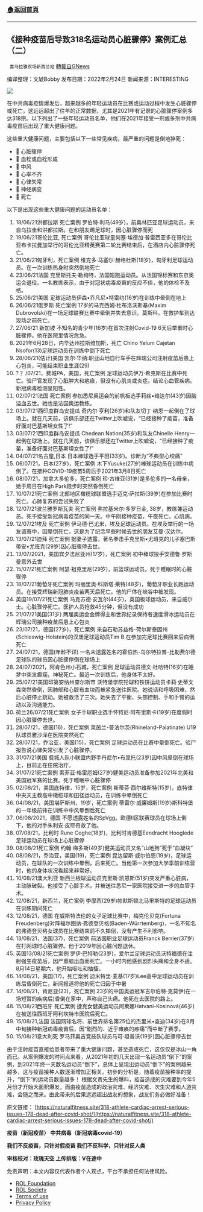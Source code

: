 ###  [:house:返回首頁](https://github.com/ourhimalayas/txt)
---


## 《接种疫苗后导致318名运动员心脏骤停》案例汇总（二）
` 喜马拉雅农场新西兰站` [轉載自GNews](https://gnews.org/zh-hans/2068284/)

编译整理：文虓Bobby
发布日期：2022年2月24日
新闻来源：INTERESTING

![](https://assets.gnews.org/wp-content/uploads/2022/02/2261-1.jpg)

在中共病毒疫情爆发后，越来越多的年轻运动员在比赛或运动过程中发生心脏骤停或死亡，这远远超出了往年的正常数据，尤其是2021年有记录的心脏骤停案例多达318宗。以下列出了一些年轻运动员名单，他们在2021年接受一剂或多剂中共病毒疫苗后出现了重大健康问题。

这些重大健康问题，主要包括以下一些常见疾病，最严重的问题是倒地猝死：

-  心脏骤停
-  血栓或血栓形成
-  中风
-  心率不齐
-  心律失常
-  神经病变
-  死亡


以下是出现这些重大健康问题的运动员名单：

1. 18/06/21洪都拉斯 死亡案例
罗伯特·利马(49岁)，前奥林匹亚足球运动员，来自乌拉圭和洪都拉斯。在和朋友踢足球时，因心脏骤停而死
2. 19/06/21哥伦比亚, 死亡案例
哥伦比亚球童何塞·埃德加·普雷西亚多在哥伦比亚布卡拉曼加举行的哥伦比亚精英赛第二轮比赛结束后，在酒店内心脏骤停死亡。
3. 21/06/21匈牙利，死亡案例
维克多·马塞尔·赫格杜斯(18岁)，匈牙利足球运动员。在一次训练热身时突然倒地死亡
4. 23/06/21法国
克里斯托夫·勒梅特，法国短跑运动员。从法国锦标赛和东京奥运会退役。一名教练表示，由于对冠状病毒疫苗的反应不佳，他的体检不及格。
5. 25/06/21美国
足球运动员伊森•乔凡尼•特雷约(16岁)在训练中晕倒在地上
6. 26/06/21俄罗斯 死亡案例
17岁的马克西姆·杜布洛沃斯基(Maxim Dubrovolski)在一场足球联赛比赛中晕倒并失去意识。莫斯科。在救护车到达现场之前死亡。
7. 27/06/21 新加坡
不知名的青少年(16岁)在首次注射Covid-19 6天后举重时心脏骤停。他在医院里情况危急。
8. 2021年6月28日，内华达州拉斯维加斯，死亡
Chino Yelum Cajetan Nsofor(13)足球运动员在训练中倒下死亡
9. 28/06/21(估计)美国
凯尔·华纳:职业山地自行车手在辉瑞公司注射疫苗后患上心包炎，可能结束职业生涯(29)
10. ?？ /07/21，费城PA，美国，死亡案例
足球运动员伊万·希克斯在比赛中死亡。验尸官发现了心脏肿大和疤痕，但没有心肌炎或炎症。结论心血管疾病。新冠病毒检测呈阳性。
11. 02/07/21法国 死亡案例
参加悉尼奥运会的前帆板选手莉丝•维达尔(43岁)因脑溢血去世。她也是法国奥运教练。
12. 03/07/21西印度群岛安提瓜
奇内尔·亨利(26岁)和队友切丁·纳恩一起倒在了球场上。就在几天前，该俱乐部还在Twitter上吹嘘说，“已经接种了疫苗，准备好面对巴基斯坦女性了!”
13. 03/07/21西印度群岛安提瓜
Chedean Nation(35岁)和队友Chinelle Henry一起倒在球场上。就在几天前，该俱乐部还在Twitter上吹嘘说，“已经接种了疫苗，准备好面对巴基斯坦女性了!”
14. 04/07/21名古屋,日本
日本棒球选手平田(33岁)。诊断为“不典型心绞痛”
15. 06/07/21，日本(27岁)，死亡案例
木下Yusuke(27岁)棒球运动员在训练中病倒了。在接种COVID-19疫苗5周后于2021年3月8日死亡
16. 08/07/21，加拿大多伦多，死亡案例
珍·古维亚(31岁)是多伦多的一名母亲，她于周日在High Park跑步时突然昏倒死亡
17. 10/07/21死亡案例
北部地区橄榄球联盟选手迈克·萨拉斯(39岁)在参加比赛时死亡。心肺复苏的尝试失败了
18. 12/07/21波兰雅罗斯瓦夫 死亡案例
弗拉基米尔·多罗日金, 38岁，教练兼运动员。死于接受新冠病毒疫苗的同一天。中午刚接种疫苗，午夜死亡。心肌病。
19. 12/07/21埃及 死亡案例
伊马德·巴尤米，埃及足球运动员。在埃及举行的一场友谊赛中，因晕倒死亡，这是为了纪念早些时候去世的朋友艾曼·汉达尔。
20. 13/07/21迪拜 死亡案例
据妻子透露，著名拳击手克里斯•尤班克的儿子塞巴斯蒂安•尤班克(29岁)因心脏骤停去世。
21. 13/07/2021，美国宾夕法尼亚州(17岁)，死亡案例
初中棒球投手安德鲁·罗斯曼意外去世
22. 15/07/21死亡案例
阿瑟·祖克里尼(29岁)，前篮球运动员。死于睡眠时的心脏骤停
23. 18/07/21葡萄牙死亡案例
玛丽里奥·科斯塔·莱特(48岁)，葡萄牙职业长跑运动员。在接受辉瑞新冠肺炎疫苗两天后死亡。他的尸体在峡谷中被发现。
24. 英国19/07/21死亡案例
马克苏德·安瓦尔(44岁)，英国板球运动员，来自威尔士。心脏骤停死亡。医护人员抢救45分钟，但没有成功
25. 21/07/21美国(31岁)
两届奥运会金牌得主和世界纪录保持者速度滑冰运动员在辉瑞公司接种疫苗后患上心包炎
26. 23/07/21，德国(27岁)，死亡案例
来自石勒苏益格-荷尔斯泰因州(Schleswig-Holstein)的汉堡足球运动员Tim B.在参加完足球比赛回来后病倒死亡
27. 24/07/21，德国(年龄不详)
一名未透露姓名的霍伯热-乌尔特拉普-比勒费尔德足球队的球员因心脏骤停倒在球场上
28. 24/07/2021，阿肯色州小石城，死亡案例
足球运动员德文·杜哈特(16岁)在睡梦中突发癫痫，神秘死亡。最近一次训练后，他身体不太好。
29. 25/07/21美国印第安纳州查尔斯市
沃特堡学院铅球和铁饼运动员卡莉·史蒂文森突然昏倒，因肺部和心脏有血块而被紧急送往医院。她说话和呼吸困难，然后心脏停止跳动。她被救活了三次。她失去了平衡、头部控制、手和手臂的运动以及沟通能力。
30. 荷兰26/07/21死亡案例
女子手球职业选手怀特尼·阿布里斯卡(19岁)在度假时因心脏骤停去世。
31. 28/07/21，德国(16)，死亡案例
莱茵兰-普法尔茨(Rhineland-Palatinate) U19队球员雅沙泽在医院突然死亡
32. 28/07/21，乔治亚，美国(15)，死亡案例
足球运动员在比赛中晕倒死亡。验尸报告说心律失常引发了心脏骤停。
33. 31/07/21美国
费城人队小联盟内野手丹尼尔•布里托(23岁)因中风晕倒在球场上，目前正在住院治疗。
34. 31/07/21死亡案例
索菲亚·格雷厄姆(27岁)健美运动员准备参加2021年北美和美国冠军赛的比赛。死于睡眠中心脏骤停
35. 02/08/21，美国底特律，15岁，死亡案例
斯蒂芬·西尔维斯特(15岁)，底特律中央天主教高中橄榄球和田径运动员，在训练中晕倒死亡
36. 04/08/21，美国堪萨斯州，19岁，死亡案例
蒂雷尔·威廉姆斯(19岁)斯科特堡的一年级前锋在训练中中风晕倒后死亡
37. 06/08/2021，德国
不愿透露姓名的SpVgg。欧德II区联赛球员在球场上倒下，他的对手朱利安·皮耶奇救了他。
38. 07/08/21，比利时
Rune Coghe(18岁)，比利时肯德基Eendracht Hooglede足球运动员在球场上心脏骤停
39. 08/08/21死亡案例
约翰·梅多斯(49岁)健美运动员又名“山地狗”死于“血凝块”
40. 08/08/21，乔治亚，美国(19)，死亡案例
昆达留斯·威尔伯恩(19岁)，足球运动员，在球队的一次训练中晕倒，后来死亡。当他第一次参加大学季前训练营时，他的身体状况看起来非常好。
41. 10/08/21澳大利亚
新西兰板球运动员克里斯·凯恩斯(51岁)突发严重心脏病，主动脉破裂。他接受了心脏手术，并被送往悉尼一家医院接受进一步的血管手术。
42. 12/08/21，新西兰，死亡案例
李摩西(29岁)帕默斯顿北马里斯特的足球运动员在训练期间死亡
43. 12/08/21，德国
在威斯特法伦的女子足球比赛中，梅克伦贝克(Fortuna Freudenberg)对阵福尔图纳·弗德登贝格(Baden-Würrtemberg)，一名不知名的弗德登贝格女球员在比赛结束前不久摔倒，没有产生不利影响。
44. 13/08/21，法国(37)，死亡案例
前法国职业足球运动员Franck Berrier(37岁)在打网球时心脏骤停。他于2019年因心脏问题退休。
45. 英国13/08/21死亡案例
罗伊·巴特勒(23岁)，爱尔兰足球运动员沃特福德在注射强生疫苗后，因严重脑出血而死亡。一小时内他感到剧烈头痛和全身不适。 8月14日星期六，他开始呕吐和抽搐。
46. 14/08/21，美国(17)，死亡案例
迪米特里·麦基(17岁)Lee高中足球运动员在训练后昏倒死亡，新闻报道将他的死亡归因于中暑
47. 14/08/21，肯尼亚(23)，死亡案例
23岁的中国奥运冠军吉尔伯特·克莫伊(在一场短暂的疾病后)昏倒在家中，声称自己头痛。他死在去医院的路上。
48. 15/08/21西班牙 死亡案例
捷克女健美运动员阿莱娜Hatvani-Kosinová(46岁)在被送往西班牙阿利坎特市医院后死亡。
49. 15/08/21,法国
法国网球名将、前世界排名第25位的杰里米•查迪(34岁)在8月中旬接种新冠病毒疫苗后，因“剧烈的、近乎瘫痪的疼痛”而中断了赛季。
50. 15/08/21意大利死
罗马菲奥吉竞技队球员马可·坦普沃(19岁)因心脏骤停去世


由于注射疫苗直接给患者带来了重大健康问题，甚至造成死亡，这仅仅是冰山一角而已。从案例爆发的时间点来看，从2021年初的几天出现一名运动员“倒下”的案例，到2021年终一天数名运动员“倒下”，总体上呈现出运动员“倒下”的案例越来越多，这与疫苗接种人数逐渐增加正相关。初步的分析是，随着疫苗接种率的提升，“倒下”的运动员数量越多！
根据文贵先生的爆料，疫苗造成的灾难要到今年5月份才开始大面积爆发，而由疫苗造成的政治灾难、经济灾难、次生灾难和人道灾难，会随之而来。由此带来的后果远远超出战友的想象，战友们务必做好准备！

原文链接：
[https://naturalfitness.site/318-athlete-cardiac-arrest-serious-issues-178-dead-after-covid-shot/](https://naturalfitness.site/318-athlete-cardiac-arrest-serious-issues-178-dead-after-covid-shot/)

**疫苗（新冠疫苗）
中共病毒（新冠病毒covid-19）**

**我们不反疫苗，只针对假疫苗
我们不反科学，只针对反人类**

**审核校对：玫瑰天空
上传排版：V在途中**

 

免责声明：本文内容仅代表作者个人观点，平台不承担任何法律风险。

- [ROL Foundation](https://rolfoundation.org/)
- [ROL Society](https://rolsociety.org/)
- [Terms of use](https://gnews.org/terms-of-use-3/)
- [Privacy Policy](https://gnews.org/privacy-policy/)

